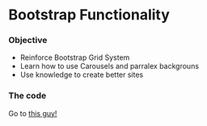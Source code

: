 # Bootstrap Functionality

### Objective

* Reinforce Bootstrap Grid System
* Learn how to use Carousels and parralex backgrouns
* Use knowledge to create better sites

### The code

Go to [this guy!](https://github.com/bapplejax/HTMLIntroductory/master/archives/Exercises.zip)
